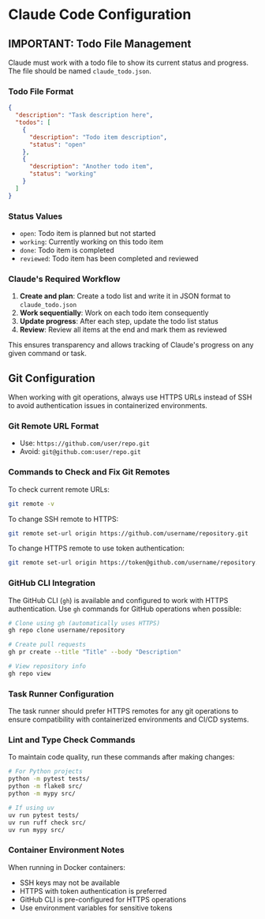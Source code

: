 # Claude Code Configuration

## IMPORTANT: Todo File Management

Claude must work with a todo file to show its current status and progress. The file should be named `claude_todo.json`.

### Todo File Format

```json
{
  "description": "Task description here",
  "todos": [
    {
      "description": "Todo item description",
      "status": "open"
    },
    {
      "description": "Another todo item",
      "status": "working"
    }
  ]
}
```

### Status Values
- `open`: Todo item is planned but not started
- `working`: Currently working on this todo item
- `done`: Todo item is completed
- `reviewed`: Todo item has been completed and reviewed

### Claude's Required Workflow

1. **Create and plan**: Create a todo list and write it in JSON format to `claude_todo.json`
2. **Work sequentially**: Work on each todo item consequently
3. **Update progress**: After each step, update the todo list status
4. **Review**: Review all items at the end and mark them as reviewed

This ensures transparency and allows tracking of Claude's progress on any given command or task.

## Git Configuration

When working with git operations, always use HTTPS URLs instead of SSH to avoid authentication issues in containerized environments.

### Git Remote URL Format
- Use: `https://github.com/user/repo.git`
- Avoid: `git@github.com:user/repo.git`

### Commands to Check and Fix Git Remotes

To check current remote URLs:
```bash
git remote -v
```

To change SSH remote to HTTPS:
```bash
git remote set-url origin https://github.com/username/repository.git
```

To change HTTPS remote to use token authentication:
```bash
git remote set-url origin https://token@github.com/username/repository.git
```

### GitHub CLI Integration

The GitHub CLI (`gh`) is available and configured to work with HTTPS authentication. Use `gh` commands for GitHub operations when possible:

```bash
# Clone using gh (automatically uses HTTPS)
gh repo clone username/repository

# Create pull requests
gh pr create --title "Title" --body "Description"

# View repository info
gh repo view
```

### Task Runner Configuration

The task runner should prefer HTTPS remotes for any git operations to ensure compatibility with containerized environments and CI/CD systems.

### Lint and Type Check Commands

To maintain code quality, run these commands after making changes:

```bash
# For Python projects
python -m pytest tests/
python -m flake8 src/
python -m mypy src/

# If using uv
uv run pytest tests/
uv run ruff check src/
uv run mypy src/
```

### Container Environment Notes

When running in Docker containers:
- SSH keys may not be available
- HTTPS with token authentication is preferred
- GitHub CLI is pre-configured for HTTPS operations
- Use environment variables for sensitive tokens
